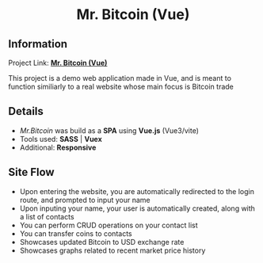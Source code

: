 <h1 align="center">Mr. Bitcoin (Vue)</h1>

<h2>Information</h2>

Project Link: [**Mr. Bitcoin (Vue)**](https://vadimep622.github.io/proj-Vue-mr-bitcoin)

This project is a demo web application made in Vue, and is meant to function similiarly to a real website whose main focus is Bitcoin trade

<h2>Details</h2>

* *Mr.Bitcoin* was build as a **SPA** using  **Vue.js** (Vue3/vite)
* Tools used: **SASS** | **Vuex**
* Additional: **Responsive**

<h2>Site Flow</h2>

* Upon entering the website, you are automatically redirected to the login route, and prompted to input your name
* Upon inputing your name, your user is automatically created, along with a list of contacts
* You can perform CRUD operations on your contact list
* You can transfer coins to contacts
* Showcases updated Bitcoin to USD exchange rate
* Showcases graphs related to recent market price history
